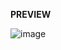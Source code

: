 **PREVIEW**

![image](https://github.com/iampedroluis/iampedroluis-instagram-photo-feed-bootstrap/assets/83560861/403251b2-0545-4091-8603-bd008a627a0a)


